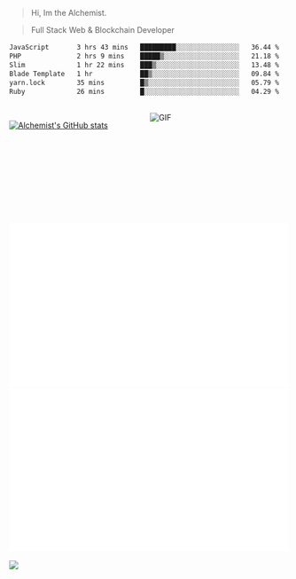 > Hi, Im the Alchemist.

> Full Stack Web & Blockchain Developer


<!--START_SECTION:waka-->

```text
JavaScript       3 hrs 43 mins   █████████░░░░░░░░░░░░░░░░   36.44 %
PHP              2 hrs 9 mins    █████▒░░░░░░░░░░░░░░░░░░░   21.18 %
Slim             1 hr 22 mins    ███▒░░░░░░░░░░░░░░░░░░░░░   13.48 %
Blade Template   1 hr            ██▒░░░░░░░░░░░░░░░░░░░░░░   09.84 %
yarn.lock        35 mins         █▒░░░░░░░░░░░░░░░░░░░░░░░   05.79 %
Ruby             26 mins         █░░░░░░░░░░░░░░░░░░░░░░░░   04.29 %
```

<!--END_SECTION:waka-->


<br />

<img align="right" alt="GIF" src="https://user-images.githubusercontent.com/5355808/139111924-210cc6fa-9fb1-4dac-929d-6324a5836a92.gif" width="250" height="200" />

[![Alchemist's GitHub stats](https://github-readme-stats.vercel.app/api?username=DrMaxis&show_icons=true&theme=outrun&count_private=true)](#)

![](https://raw.githubusercontent.com/DrMaxis/github-stats-transparent/output/generated/overview.svg)
![](https://raw.githubusercontent.com/DrMaxis/github-stats-transparent/output/generated/languages.svg)

 
<a href="https://count.getloli.com/"><img src="https://count.getloli.com/get/@:maxis-the-alchemist?theme=rule34"></a>
<!-- https://count.getloli.com/get/@alchemist?theme=rule34 -->
<br>


